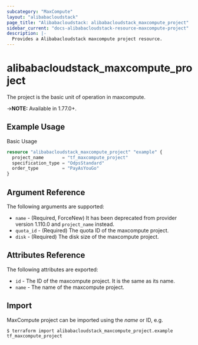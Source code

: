 ```yaml
---
subcategory: "MaxCompute"
layout: "alibabacloudstack"
page_title: "Alibabacloudstack: alibabacloudstack_maxcompute_project"
sidebar_current: "docs-alibabacloudstack-resource-maxcompute-project"
description: |-
  Provides a Alibabacloudstack maxcompute project resource.
---
```


# alibabacloudstack_maxcompute_project

The project is the basic unit of operation in maxcompute. 

->**NOTE:** Available in 1.77.0+.

## Example Usage

Basic Usage

```terraform
resource "alibabacloudstack_maxcompute_project" "example" {
  project_name       = "tf_maxcompute_project"
  specification_type = "OdpsStandard"
  order_type         = "PayAsYouGo"
}
```
## Argument Reference

The following arguments are supported:
* `name` - (Required, ForceNew) It has been deprecated from provider version 1.110.0 and `project_name` instead.
* `quota_id` - (Required) The quota ID of the maxcompute project. 
* `disk` - (Required) The disk size of the maxcompute project. 

## Attributes Reference

The following attributes are exported:

* `id` - The ID of the maxcompute project. It is the same as its name.
* `name` - The name of the maxcompute project. 

## Import

MaxCompute project can be imported using the *name* or ID, e.g.

```
$ terraform import alibabacloudstack_maxcompute_project.example tf_maxcompute_project
```